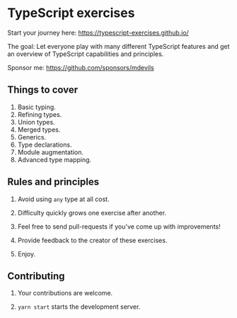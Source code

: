 # TypeScript exercises

Start your journey here: https://typescript-exercises.github.io/

The goal: Let everyone play with many different TypeScript features
and get an overview of TypeScript capabilities and principles.

Sponsor me: https://github.com/sponsors/mdevils

## Things to cover

 1. Basic typing.
 2. Refining types.
 3. Union types.
 4. Merged types.
 5. Generics.
 6. Type declarations.
 7. Module augmentation.
 8. Advanced type mapping.

## Rules and principles

 1. Avoid using `any` type at all cost.

 2. Difficulty quickly grows one exercise after another.

 3. Feel free to send pull-requests if you've come up
    with improvements!

 4. Provide feedback to the creator of these exercises.

 5. Enjoy.

## Contributing

 1. Your contributions are welcome.

 2. `yarn start` starts the development server.
